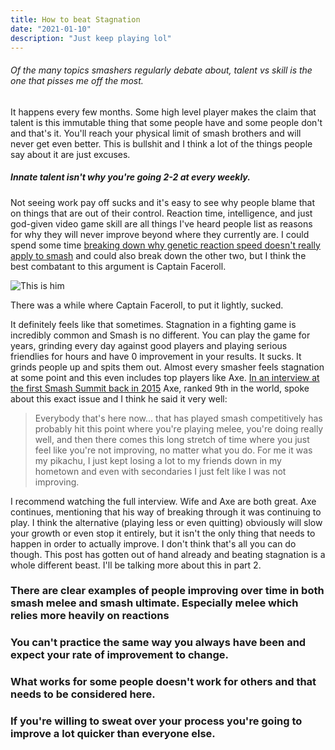 ```yaml
---
title: How to beat Stagnation
date: "2021-01-10"
description: "Just keep playing lol"
---
```


###### Of the many topics smashers regularly debate about, talent vs skill is the one that pisses me off the most.
It happens every few months. Some high level player makes the claim that talent is this immutable thing that some people have and some people don't and that's it. You'll reach your physical limit of smash brothers and will never get even better. This is bullshit and I think a lot of the things people say about it are just excuses.

##### __Innate talent isn't why you're going 2-2 at every weekly.__

Not seeing work pay off sucks and it's easy to see why people blame that on things that are out of their control. Reaction time, intelligence, and just god-given video game skill are all things I've heard people list as reasons for why they will never improve beyond where they currently are. I could spend some time [breaking down why genetic reaction speed doesn't really apply to smash](https://www.youtube.com/watch?v=cyaSRrZrPwY) and could also break down the other two, but I think the best combatant to this argument is Captain Faceroll.

![This is him](./Faceroll.jpg)

There was a while where Captain Faceroll, to put it lightly, sucked.


It definitely feels like that sometimes. Stagnation in a fighting game is incredibly common and Smash is no different. You can play the game for years, grinding every day against good players and playing serious friendlies for hours and have 0 improvement in your results. It sucks. It grinds people up and spits them out. Almost every smasher feels stagnation at some point and this even includes top players like Axe. [In an interview at the first Smash Summit back in 2015](https://youtu.be/pIC5GZira0k?t=420) Axe, ranked 9th in the world, spoke about this exact issue and I think he said it very well:
> Everybody that's here now... that has played smash competitively has probably hit this point where you're playing melee, you're doing really well, and then there comes this long stretch of time where you just feel like you're not improving, no matter what you do. For me it was my pikachu, I just kept losing a lot to my friends down in my hometown and even with secondaries I just felt like I was not improving.

I recommend watching the full interview. Wife and Axe are both great. Axe continues, mentioning that his way of breaking through it was continuing to play. I think the alternative (playing less or even quitting) obviously will slow your growth or even stop it entirely, but it isn't the only thing that needs to happen in order to actually improve. I don't think that's all you can do though. This post has gotten out of hand already and beating stagnation is a whole different beast. I'll be talking more about this in part 2.







### There are clear examples of people improving over time in both smash melee and smash ultimate. Especially melee which relies more heavily on reactions
### You can't practice the same way you always have been and expect your rate of improvement to change.
### What works for some people doesn't work for others and that needs to be considered here.
### If you're willing to sweat over your process you're going to improve a lot quicker than everyone else.

